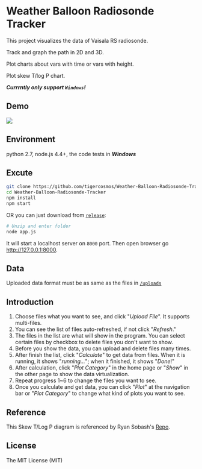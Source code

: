 # Weather Balloon Radiosonde Tracker
This project visualizes the data of Vaisala RS radiosonde.

Track and graph the path in 2D and 3D.

Plot charts about vars with time or vars with height.

Plot skew T/log P chart.

***Currrntly only support `Windows`!***

## Demo
![](https://raw.githubusercontent.com/tigercosmos/webImg/master/balloon.gif)

## Environment
python 2.7, node.js 4.4+, the code tests in ***Windows***

## Excute

```bash
git clone https://github.com/tigercosmos/Weather-Balloon-Radiosonde-Tracker.git
cd Weather-Balloon-Radiosonde-Tracker
npm install
npm start
```
OR you can just download from [`release`](https://github.com/ntu-as-cooklab/Weather-Balloon-Radiosonde-Tracker/releases/tag/1.0.0):

```sh
# Unzip and enter folder
node app.js
```

It will start a localhost server on `8000` port.
Then open browser go http://127.0.0.1:8000.

## Data
Uploaded data format must be as same as the files in [`/uploads`](https://github.com/ntu-as-cooklab/Weather-Balloon-Radiosonde-Tracker/tree/master/uploads)

## Introduction
<ol>
<li>Choose files what you want to see, and click "<i>Upload File</i>". It supports multi-files.&nbsp;</li>
<li>You can see the list of files auto-refreshed, if not click "<i>Refresh</i>."</li>
<li>The files in the list are what will show in the program. You can select certain files by checkbox to delete files you don't want to show.&nbsp;</li>
<li>Before you show the data, you can upload and delete files many times.</li>
<li>After finish the list, click "<i>Calculate</i>" to get data from files. When it is running, it shows "<i>running...</i>"; when it finished, it shows "<i>Done</i>!"</li>
<li>After calculation, click "<i>Plot Category</i>" in the home page or "<i>Show</i>" in the other page to show the data virtualization.&nbsp;</li>
<li>Repeat progress 1~6 to change the files you want to see.</li>
<li>Once you calculate and get data, you can click "<i>Plot</i>" at the navigation bar or "<i>Plot Category</i>" to change what kind of plots you want to see.</li>
 </ol>
 
## Reference 
This Skew T/Log P diagram is referenced by Ryan Sobash's <a href="https://github.com/rsobash/d3-skewt">Repo</a>.
 
## License 
The MIT License (MIT)
 
 
